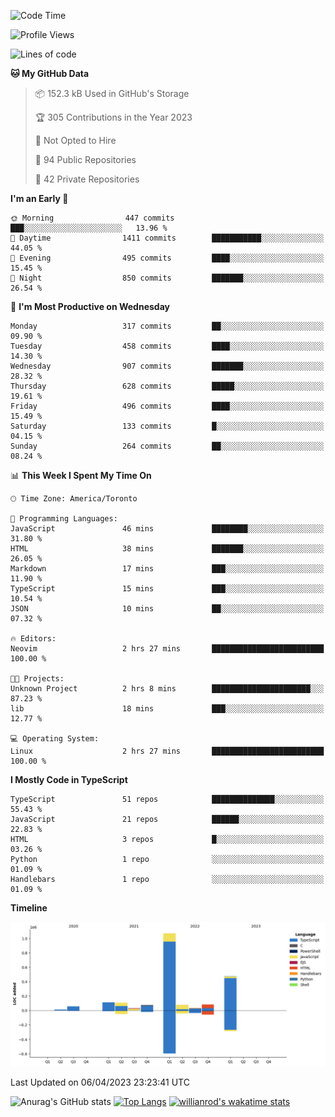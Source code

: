 <!--START_SECTION:waka-->
![Code Time](http://img.shields.io/badge/Code%20Time-315%20hrs%2018%20mins-blue)

![Profile Views](http://img.shields.io/badge/Profile%20Views-0-blue)

![Lines of code](https://img.shields.io/badge/From%20Hello%20World%20I%27ve%20Written-2.1%20million%20lines%20of%20code-blue)

**🐱 My GitHub Data** 

> 📦 152.3 kB Used in GitHub's Storage 
 > 
> 🏆 305 Contributions in the Year 2023
 > 
> 🚫 Not Opted to Hire
 > 
> 📜 94 Public Repositories 
 > 
> 🔑 42 Private Repositories 
 > 
**I'm an Early 🐤** 

```text
🌞 Morning                447 commits         ███░░░░░░░░░░░░░░░░░░░░░░   13.96 % 
🌆 Daytime                1411 commits        ███████████░░░░░░░░░░░░░░   44.05 % 
🌃 Evening                495 commits         ████░░░░░░░░░░░░░░░░░░░░░   15.45 % 
🌙 Night                  850 commits         ███████░░░░░░░░░░░░░░░░░░   26.54 % 
```
📅 **I'm Most Productive on Wednesday** 

```text
Monday                   317 commits         ██░░░░░░░░░░░░░░░░░░░░░░░   09.90 % 
Tuesday                  458 commits         ████░░░░░░░░░░░░░░░░░░░░░   14.30 % 
Wednesday                907 commits         ███████░░░░░░░░░░░░░░░░░░   28.32 % 
Thursday                 628 commits         █████░░░░░░░░░░░░░░░░░░░░   19.61 % 
Friday                   496 commits         ████░░░░░░░░░░░░░░░░░░░░░   15.49 % 
Saturday                 133 commits         █░░░░░░░░░░░░░░░░░░░░░░░░   04.15 % 
Sunday                   264 commits         ██░░░░░░░░░░░░░░░░░░░░░░░   08.24 % 
```


📊 **This Week I Spent My Time On** 

```text
🕑︎ Time Zone: America/Toronto

💬 Programming Languages: 
JavaScript               46 mins             ████████░░░░░░░░░░░░░░░░░   31.80 % 
HTML                     38 mins             ███████░░░░░░░░░░░░░░░░░░   26.05 % 
Markdown                 17 mins             ███░░░░░░░░░░░░░░░░░░░░░░   11.90 % 
TypeScript               15 mins             ███░░░░░░░░░░░░░░░░░░░░░░   10.54 % 
JSON                     10 mins             ██░░░░░░░░░░░░░░░░░░░░░░░   07.32 % 

🔥 Editors: 
Neovim                   2 hrs 27 mins       █████████████████████████   100.00 % 

🐱‍💻 Projects: 
Unknown Project          2 hrs 8 mins        ██████████████████████░░░   87.23 % 
lib                      18 mins             ███░░░░░░░░░░░░░░░░░░░░░░   12.77 % 

💻 Operating System: 
Linux                    2 hrs 27 mins       █████████████████████████   100.00 % 
```

**I Mostly Code in TypeScript** 

```text
TypeScript               51 repos            ██████████████░░░░░░░░░░░   55.43 % 
JavaScript               21 repos            ██████░░░░░░░░░░░░░░░░░░░   22.83 % 
HTML                     3 repos             █░░░░░░░░░░░░░░░░░░░░░░░░   03.26 % 
Python                   1 repo              ░░░░░░░░░░░░░░░░░░░░░░░░░   01.09 % 
Handlebars               1 repo              ░░░░░░░░░░░░░░░░░░░░░░░░░   01.09 % 
```



**Timeline**

![Lines of Code chart](https://raw.githubusercontent.com/wise-introvert/wise-introvert/master/assets/bar_graph.png)


 Last Updated on 06/04/2023 23:23:41 UTC
<!--END_SECTION:waka-->

![Anurag's GitHub stats](https://github-readme-stats.vercel.app/api?username=wise-introvert&count_private=true&show_icons=true)
[![Top Langs](https://github-readme-stats.vercel.app/api/top-langs/?username=wise-introvert&langs_count=10)](https://github.com/anuraghazra/github-readme-stats)
[![willianrod's wakatime stats](https://github-readme-stats.vercel.app/api/wakatime?username=wiseintrovert)](https://github.com/anuraghazra/github-readme-stats)
